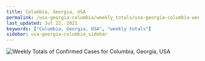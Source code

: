 ```yaml
---
title: Columbia, Georgia, USA
permalink: /usa-georgia-columbia/weekly_totals/usa-georgia-columbia-weekly_totals.html
last_updated: Jul 22, 2021
keywords: ["Columbia, Georgia, USA", "weekly totals"]
sidebar: usa-georgia-columbia_sidebar
---
```


![Weekly Totals of Confirmed Cases for Columbia, Georgia, USA](/covid_tracker/images/graphs/usa-georgia-columbia-weekly_totals_graph.png)

